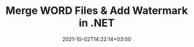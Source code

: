 ---
############################# Static ############################
layout: "autogen"
date: 2021-10-02T14:22:14+03:00
draft: false
path: "total/net/merger/word/"

############################# Head ############################
head_title: "Merge & Split WORD Files and Add Watermarks in C# .NET"
head_description: ".NET documents merger library to combine multiple WORD files into a single file by joining selective number of pages or a range of pages from multiple source documents into one."

############################# Header ############################
title: "Merge WORD Files & Add Watermark in .NET"
description: ".NET documents merger API to combine multiple WORD files into a single file by joining selective number of pages or a range of pages from multiple source documents into one. Perform single document operations such as move, remove, rotate, swap and extract pages or split a single WORD document into several resultant documents."

############################# SubMenu ############################
submenu:
    enable: false

############################# Content ############################
content:
    enable: true
    block:
    - title_left: "Merge WORD Files & Add Watermark in C#"
      content_left: |
          Join WORD files in C# .NET and add text or image watermarks to the single resultant document in .NET (C#, VB.NET, ASP.NET & .NET Core) applications.

          -   Instantiate **Merger** with input WORD document
          -   Call **Join** method of **Merger** class instance and pass second source document path
          -   Call **Save** method of **Merger** class instance to save merged document
          -   Instantiate **Watermarker** with merged WORD document as created above
          -   Create the **TextWatermark** object & set watermark properties
          -   Add watermark and save watermarked WORD
          
      title_right: "Source Document Information Extraction"
      content_right: |
          You require `GroupDocs.Merger` & `GroupDocs.Watermark` namespaces to perform single and multiple documents merging operations within PDF, Microsoft Office, HTML, OpenDocument and many other document formats. Explore other [.NET APIs for Office documents](https://products.conholdate.com/total/net/) as offered by Conholdate.Total.
          
          Get the respective assembly files from the [downloads](https://downloads.conholdate.com/total/net) or fetch the whole package from [Nuget](https://www.nuget.org/packages/Conholdate.Total/) to add 'Conholdate.Total` directly in your workspace.
          
      code: |
          ```cs {linenos=false}
          // Merge WORD files using GroupDocs.Merger API
          // Instantiate Merger with input WORD document
          using (Merger merger = new Merger("input1.word"))
          {
              // Call Join method of Merger class instance and pass second source document path
              merger.Join("input2.word");

              // Call Save method of Merger class instance to save merged document
              merger.Save("merged.word");
          }

          // Add text watermark to WORD document
          // Instantiate Watermarker with merged WORD document created above
          // GroupDocs.Merger created Output folder and save merged.word there
          // We will load merged.word document from Output folder
          using (Watermarker watermarker = new Watermarker("Output/merged.word"))
          {
              // Initialize the Font to be used for watermark
              Font font = new Font("Arial", 19, FontStyle.Bold | FontStyle.Italic);

              // Create the TextWatermark object
              TextWatermark watermark = new TextWatermark("my watermark", font);

              // Set watermark properties
              watermark.ForegroundColor = Color.Red;
              watermark.BackgroundColor = Color.Blue;
              watermark.TextAlignment = TextAlignment.Right;
              watermark.Opacity = 0.5;

              // Add watermark and save watermarked WORD
              watermarker.Add(watermark);
              watermarker.Save("output.word");
          }
          ```
    - title_left: "Split WORD File & Add Watermarks in .NET"
      content_left: |
          Split a single WORD document to multiple independent documents and insert image or text watermarks to each of the splitted files using C# .NET.

          -   Set output path where files will be saved after splitting
          -   Instantiate **SplitOptions** object with path of splitted file and number of pages to be splitted
          -   Create **Merger** object with input WORD and split using **SplitOptions**
          -   Instantiate **Watermarker** with splitted WORD
          -   Create the **TextWatermark** object & set watermark properties
          -   Add watermark and save watermarked WORD
        
      title_right: "Image Representation of Document Pages"
      content_right: |
          Combine all popular document file formats and generate image representation of the merged document pages in 'PNG', 'JPG' or 'BMP' formats. You can easily preview the complete document as a whole or display some specific pages based on page numbers or page ranges.

          Join popular document file formats on different operating systems such as Windows, Linux or macOS while using platforms such as Windows Azure, Mono and Xamarin.
          
      code: |
          ```cs {linenos=false}
          // Set output path where files will be saved after splitting
          string outputFolder = @"c:\output\";

          // Instantiate SplitOptions object with path of splitted file and number of pages to be splitted
          SplitOptions splitOptions = new SplitOptions(outputFolder + "document_{0}.{1}", new int[] { 1, 2, 4 });

          // Create Merger object with input WORD
          using (Merger merger = new Merger("input.word"))
          {
              // Split input WORD using SplitOptions
              merger.Split(splitOptions);
          }

          // Get list of splitted files from output path
          string[] files = Directory.GetFiles(outputFolder);
          // Create counter that will be used for naming output files
          int i = 0;

          // Loop through all splitted files in the output folder
          foreach(string file in files)
          {
              i++; // Increment counter

              // Instantiate Watermarker with splitted WORD
              using (Watermarker watermarker = new Watermarker(file))
              {
                  // Initialize the Font to be used for watermark
                  Font font = new Font("Arial", 19, FontStyle.Bold | FontStyle.Italic);

                  // Create the TextWatermark object
                  TextWatermark watermark = new TextWatermark("my watermark", font);

                  // Set watermark properties
                  watermark.ForegroundColor = Color.Red;
                  watermark.BackgroundColor = Color.Blue;
                  watermark.TextAlignment = TextAlignment.Right;
                  watermark.Opacity = 0.5;

                  // Add watermark and save watermarked WORD
                  watermarker.Add(watermark);
                  watermarker.Save(string.Format("{0}output{1}.word",outputFolder,i));
              }
          }
          ```
############################# About Formats ############################
about_formats:
    enable: false
############################# More Formats ############################
more_formats:
    enable: true
    auto: true
############################# Back to top ###############################
back_to_top:
  enable: true
---